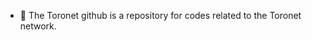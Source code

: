 - 👋 The Toronet github is a repository for codes related to the Toronet network.

<!---
ToronetAdmin/ToronetAdmin is a ✨ special ✨ repository because its `README.md` (this file) appears on your GitHub profile.
You can click the Preview link to take a look at your changes.
--->
